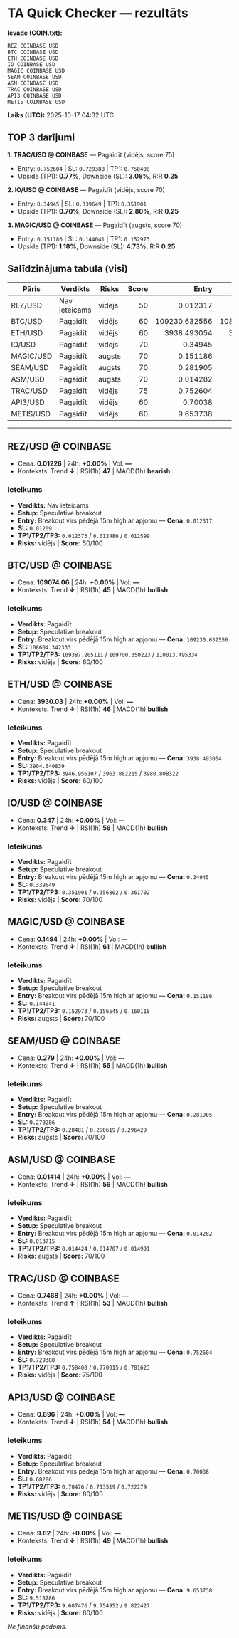 # TA Quick Checker — rezultāts

**Ievade (COIN.txt):**
```
REZ COINBASE USD
BTC COINBASE USD
ETH COINBASE USD
IO COINBASE USD
MAGIC COINBASE USD
SEAM COINBASE USD 
ASM COINBASE USD
TRAC COINBASE USD
API3 COINBASE USD
METIS COINBASE USD
```
**Laiks (UTC):** 2025-10-17 04:32 UTC

## TOP 3 darījumi
**1. TRAC/USD @ COINBASE** — Pagaidīt (vidējs, score 75)
- Entry: `0.752604` | SL: `0.729388` | TP1: `0.758408`
- Upside (TP1): **0.77%**, Downside (SL): **3.08%**, R:R **0.25**

**2. IO/USD @ COINBASE** — Pagaidīt (vidējs, score 70)
- Entry: `0.34945` | SL: `0.339649` | TP1: `0.351901`
- Upside (TP1): **0.70%**, Downside (SL): **2.80%**, R:R **0.25**

**3. MAGIC/USD @ COINBASE** — Pagaidīt (augsts, score 70)
- Entry: `0.151186` | SL: `0.144041` | TP1: `0.152973`
- Upside (TP1): **1.18%**, Downside (SL): **4.73%**, R:R **0.25**

## Salīdzinājuma tabula (visi)
| Pāris | Verdikts | Risks | Score | Entry | SL | TP1 | Upside% | Downside% | R:R | RSI(1h) | MACD | 24h% | Cena |
|---|---|---|---:|---:|---:|---:|---:|---:|---:|---:|---|---:|---:|
| REZ/USD | Nav ieteicams | vidējs | 50 | 0.012317 | 0.01209 | 0.012373 | 0.46% | 1.84% | 0.25 | 47 | bearish | +0.00% | 0.01226 |
| BTC/USD | Pagaidīt | vidējs | 60 | 109230.632556 | 108604.342333 | 109387.205111 | 0.14% | 0.57% | 0.25 | 45 | bullish | +0.00% | 109074.06 |
| ETH/USD | Pagaidīt | vidējs | 60 | 3938.493054 | 3904.640839 | 3946.956107 | 0.21% | 0.86% | 0.25 | 46 | bullish | +0.00% | 3930.03 |
| IO/USD | Pagaidīt | vidējs | 70 | 0.34945 | 0.339649 | 0.351901 | 0.70% | 2.80% | 0.25 | 56 | bullish | +0.00% | 0.347 |
| MAGIC/USD | Pagaidīt | augsts | 70 | 0.151186 | 0.144041 | 0.152973 | 1.18% | 4.73% | 0.25 | 61 | bullish | +0.00% | 0.1494 |
| SEAM/USD | Pagaidīt | augsts | 70 | 0.281905 | 0.270286 | 0.28481 | 1.03% | 4.12% | 0.25 | 55 | bullish | +0.00% | 0.279 |
| ASM/USD | Pagaidīt | augsts | 70 | 0.014282 | 0.013715 | 0.014424 | 0.99% | 3.97% | 0.25 | 56 | bullish | +0.00% | 0.01414 |
| TRAC/USD | Pagaidīt | vidējs | 75 | 0.752604 | 0.729388 | 0.758408 | 0.77% | 3.08% | 0.25 | 53 | bullish | +0.00% | 0.7468 |
| API3/USD | Pagaidīt | vidējs | 60 | 0.70038 | 0.68286 | 0.70476 | 0.63% | 2.50% | 0.25 | 54 | bullish | +0.00% | 0.696 |
| METIS/USD | Pagaidīt | vidējs | 60 | 9.653738 | 9.518786 | 9.687476 | 0.35% | 1.40% | 0.25 | 49 | bullish | +0.00% | 9.62 |

---

## REZ/USD @ COINBASE
- Cena: **0.01226** | 24h: **+0.00%** | Vol: **—**
- Konteksts: Trend **↓** | RSI(1h) **47** | MACD(1h) **bearish**

### Ieteikums
- **Verdikts:** Nav ieteicams
- **Setup:** Speculative breakout
- **Entry:** Breakout virs pēdējā 15m high ar apjomu  — **Cena:** `0.012317`
- **SL:** `0.01209`
- **TP1/TP2/TP3:** `0.012373` / `0.012486` / `0.012599`
- **Risks:** vidējs | **Score:** 50/100

## BTC/USD @ COINBASE
- Cena: **109074.06** | 24h: **+0.00%** | Vol: **—**
- Konteksts: Trend **↓** | RSI(1h) **45** | MACD(1h) **bullish**

### Ieteikums
- **Verdikts:** Pagaidīt
- **Setup:** Speculative breakout
- **Entry:** Breakout virs pēdējā 15m high ar apjomu  — **Cena:** `109230.632556`
- **SL:** `108604.342333`
- **TP1/TP2/TP3:** `109387.205111` / `109700.350223` / `110013.495334`
- **Risks:** vidējs | **Score:** 60/100

## ETH/USD @ COINBASE
- Cena: **3930.03** | 24h: **+0.00%** | Vol: **—**
- Konteksts: Trend **↓** | RSI(1h) **46** | MACD(1h) **bullish**

### Ieteikums
- **Verdikts:** Pagaidīt
- **Setup:** Speculative breakout
- **Entry:** Breakout virs pēdējā 15m high ar apjomu  — **Cena:** `3938.493054`
- **SL:** `3904.640839`
- **TP1/TP2/TP3:** `3946.956107` / `3963.882215` / `3980.808322`
- **Risks:** vidējs | **Score:** 60/100

## IO/USD @ COINBASE
- Cena: **0.347** | 24h: **+0.00%** | Vol: **—**
- Konteksts: Trend **↓** | RSI(1h) **56** | MACD(1h) **bullish**

### Ieteikums
- **Verdikts:** Pagaidīt
- **Setup:** Speculative breakout
- **Entry:** Breakout virs pēdējā 15m high ar apjomu  — **Cena:** `0.34945`
- **SL:** `0.339649`
- **TP1/TP2/TP3:** `0.351901` / `0.356802` / `0.361702`
- **Risks:** vidējs | **Score:** 70/100

## MAGIC/USD @ COINBASE
- Cena: **0.1494** | 24h: **+0.00%** | Vol: **—**
- Konteksts: Trend **↓** | RSI(1h) **61** | MACD(1h) **bullish**

### Ieteikums
- **Verdikts:** Pagaidīt
- **Setup:** Speculative breakout
- **Entry:** Breakout virs pēdējā 15m high ar apjomu  — **Cena:** `0.151186`
- **SL:** `0.144041`
- **TP1/TP2/TP3:** `0.152973` / `0.156545` / `0.160118`
- **Risks:** augsts | **Score:** 70/100

## SEAM/USD @ COINBASE
- Cena: **0.279** | 24h: **+0.00%** | Vol: **—**
- Konteksts: Trend **↓** | RSI(1h) **55** | MACD(1h) **bullish**

### Ieteikums
- **Verdikts:** Pagaidīt
- **Setup:** Speculative breakout
- **Entry:** Breakout virs pēdējā 15m high ar apjomu  — **Cena:** `0.281905`
- **SL:** `0.270286`
- **TP1/TP2/TP3:** `0.28481` / `0.290619` / `0.296429`
- **Risks:** augsts | **Score:** 70/100

## ASM/USD @ COINBASE
- Cena: **0.01414** | 24h: **+0.00%** | Vol: **—**
- Konteksts: Trend **↓** | RSI(1h) **56** | MACD(1h) **bullish**

### Ieteikums
- **Verdikts:** Pagaidīt
- **Setup:** Speculative breakout
- **Entry:** Breakout virs pēdējā 15m high ar apjomu  — **Cena:** `0.014282`
- **SL:** `0.013715`
- **TP1/TP2/TP3:** `0.014424` / `0.014707` / `0.014991`
- **Risks:** augsts | **Score:** 70/100

## TRAC/USD @ COINBASE
- Cena: **0.7468** | 24h: **+0.00%** | Vol: **—**
- Konteksts: Trend **↑** | RSI(1h) **53** | MACD(1h) **bullish**

### Ieteikums
- **Verdikts:** Pagaidīt
- **Setup:** Speculative breakout
- **Entry:** Breakout virs pēdējā 15m high ar apjomu  — **Cena:** `0.752604`
- **SL:** `0.729388`
- **TP1/TP2/TP3:** `0.758408` / `0.770015` / `0.781623`
- **Risks:** vidējs | **Score:** 75/100

## API3/USD @ COINBASE
- Cena: **0.696** | 24h: **+0.00%** | Vol: **—**
- Konteksts: Trend **↓** | RSI(1h) **54** | MACD(1h) **bullish**

### Ieteikums
- **Verdikts:** Pagaidīt
- **Setup:** Speculative breakout
- **Entry:** Breakout virs pēdējā 15m high ar apjomu  — **Cena:** `0.70038`
- **SL:** `0.68286`
- **TP1/TP2/TP3:** `0.70476` / `0.713519` / `0.722279`
- **Risks:** vidējs | **Score:** 60/100

## METIS/USD @ COINBASE
- Cena: **9.62** | 24h: **+0.00%** | Vol: **—**
- Konteksts: Trend **↓** | RSI(1h) **49** | MACD(1h) **bullish**

### Ieteikums
- **Verdikts:** Pagaidīt
- **Setup:** Speculative breakout
- **Entry:** Breakout virs pēdējā 15m high ar apjomu  — **Cena:** `9.653738`
- **SL:** `9.518786`
- **TP1/TP2/TP3:** `9.687476` / `9.754952` / `9.822427`
- **Risks:** vidējs | **Score:** 60/100

*Ne finanšu padoms.*
